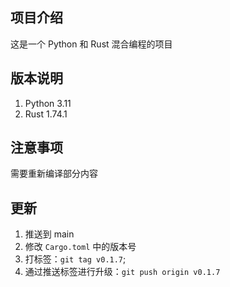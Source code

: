## 项目介绍

这是一个 Python 和 Rust 混合编程的项目

## 版本说明

1. Python 3.11
2. Rust 1.74.1

## 注意事项

需要重新编译部分内容

## 更新

1. 推送到 main
2. 修改 `Cargo.toml` 中的版本号
3. 打标签：`git tag v0.1.7`; 
4. 通过推送标签进行升级：`git push origin v0.1.7`
